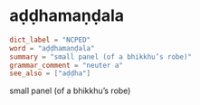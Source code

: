 # aḍḍhamaṇḍala

``` toml
dict_label = "NCPED"
word = "aḍḍhamaṇḍala"
summary = "small panel (of a bhikkhu’s robe)"
grammar_comment = "neuter a"
see_also = ["aḍḍha"]
```

small panel (of a bhikkhu’s robe)

